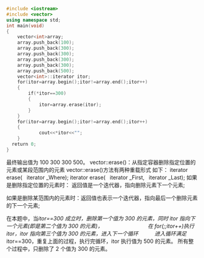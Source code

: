 ﻿```c++
#include <iostream>       
#include <vector>
using namespace std;
int main(void)
{
    vector<int>array;
    array.push_back(100);
    array.push_back(300);
    array.push_back(300);
    array.push_back(300);
    array.push_back(300);
    array.push_back(500);
    vector<int>::iterator itor;
    for(itor=array.begin();itor!=array.end();itor++)
    {
        if(*itor==300)
        {
            itor=array.erase(itor);
        }
    }
    for(itor=array.begin();itor!=array.end();itor++)
    {
            cout<<*itor<<"";
    }
  return 0;
}
```

最终输出值为 100 300 300 500。
vector::erase()：从指定容器删除指定位置的元素或某段范围内的元素
vector::erase()方法有两种重载形式
如下：
iterator erase(   iterator \_Where);
iterator erase(   iterator \_First,  
iterator \_Last);
如果是删除指定位置的元素时：
返回值是一个迭代器，指向删除元素下一个元素;

如果是删除某范围内的元素时：返回值也表示一个迭代器，指向最后一个删除元素的下一个元素;

在本题中，当*itor==300 成立时，删除第一个值为 300 的元素，同时 itor 指向下一个元素(即是第二个值为 300 的元素)，
                             在 for(;;itor++)执行 itor，itor 指向第三个值为 300 的元素，进入下一个循环
          进入循环满足*itor==300，重复上面的过程，执行完循环，itor 执行值为 500 的元素。
所有整个过程中，只删除了 2 个值为 300 的元素。
